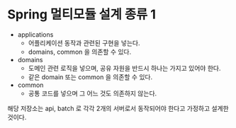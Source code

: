 # Spring 멀티모듈 설계 종류 1

* applications
  * 어플리케이션 동작과 관련된 구현을 넣는다.
  * domains, common 을 의존할 수 있다.
* domains
  * 도메인 관련 로직을 넣으며, 공유 자원을 반드시 하나는 가지고 있어야 한다.
  * 같은 domain 또는 common 을 의존할 수 있다.
* common
  * 공통 코드를 넣으며 그 어느 것도 의존하지 않는다.

해당 저장소는 api, batch 로 각각 2개의 서버로서 동작되어야 한다고 가정하고 설계한 것이다. 